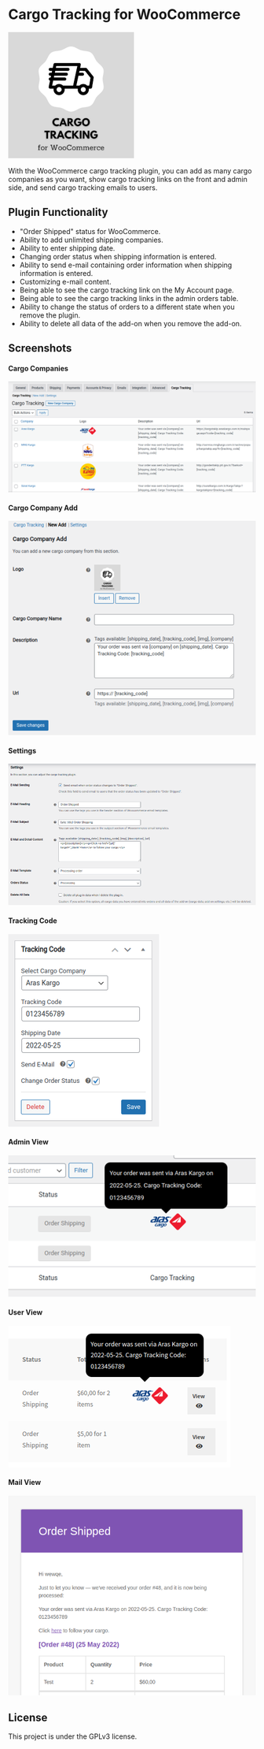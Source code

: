 # Cargo Tracking for WooCommerce

![](screenshots/icon-256x256.png)

With the WooCommerce cargo tracking plugin, you can add as many cargo companies as you want, show cargo tracking links on the front and admin side, and send cargo tracking emails to users.

## Plugin Functionality

- "Order Shipped" status for WooCommerce.
- Ability to add unlimited shipping companies.
- Ability to enter shipping date.
- Changing order status when shipping information is entered.
- Ability to send e-mail containing order information when shipping information is entered.
- Customizing e-mail content.
- Being able to see the cargo tracking link on the My Account page.
- Being able to see the cargo tracking links in the admin orders table.
- Ability to change the status of orders to a different state when you remove the plugin.
- Ability to delete all data of the add-on when you remove the add-on.

## Screenshots

#### Cargo Companies

![](screenshots/screenshot-1.png)

#### Cargo Company Add

![](screenshots/screenshot-2.png)

#### Settings

![](screenshots/screenshot-3.png)

#### Tracking Code

![](screenshots/screenshot-4.png)

#### Admin View

![](screenshots/screenshot-5.png)

#### User View

![](screenshots/screenshot-6.png)

#### Mail View

![](screenshots/screenshot-7.png)

## License

This project is under the GPLv3 license.
